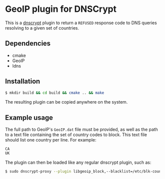 GeoIP plugin for DNSCrypt
=========================

This is a [dnscrypt](https://dnscrypt.org) plugin to return a `REFUSED`
response code to DNS queries resolving to a given set of countries.

Dependencies
------------

- cmake
- GeoIP
- ldns

Installation
------------

```bash
$ mkdir build && cd build && cmake .. && make
```

The resulting plugin can be copied anywhere on the system.

Example usage
-------------

The full path to GeoIP's `GeoIP.dat` file must be provided, as well as
the path to a text file containing the set of country codes to block.
This text file should list one country per line. For example:

    CA
    UK

The plugin can then be loaded like any regular dnscrypt plugin, such as:

```bash
$ sudo dnscrypt-proxy --plugin libgeoip_block,--blacklist=/etc/blk-countries,--geoipdb=/etc/GeoIP.dat
```
